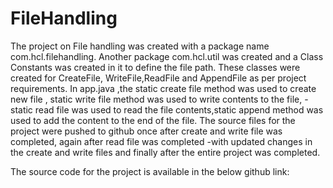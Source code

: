 # FileHandling
The project on File handling was created with a package name com.hcl.filehandling.
Another package com.hcl.util was created and a Class Constants was created in it to define the file path.
These classes were created for CreateFile, WriteFile,ReadFile and AppendFile as per project requirements.
In app.java ,the static create file method was used to create new file , static write file method was used to write contents to the file,
-static read file was used to read the file contents,static append method was used to add the content to the end of the file.
The source files for the project were pushed to github once after create and write file was completed, again after read file was completed 
-with updated changes in the create and write files and finally after the entire project was completed.

The source code for the project is available in the below github link:



